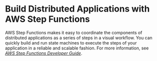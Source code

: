 # Build Distributed Applications with AWS Step Functions<a name="step-functions"></a>

AWS Step Functions makes it easy to coordinate the components of distributed applications as a series of steps in a visual workflow\. You can quickly build and run state machines to execute the steps of your application in a reliable and scalable fashion\. For more information, see *[AWS Step Functions Developer Guide](https://docs.aws.amazon.com/step-functions/latest/dg/)*\.